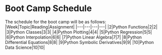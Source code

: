 # Boot Camp Schedule
The schedule for the boot camp will be as follows:
|Week|Topic|Reading|Assignment|
|---|---|---|---|
|2|Python Functions|2|2|
|3|Python Classes|3|3|
|4|Python Plotting|4|4|
|5|Python Regression|5|5|
|6|Python Interpolation|6|6|
|7|Python Linear Algebra|7|7|
|8|Python Differential Equations|8|8|
|9|Python Symbolic Derivatives|9|9|
|10|Python Data Science|10|10|